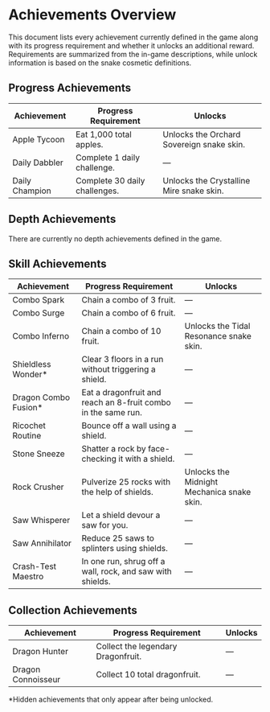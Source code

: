 # Achievements Overview

This document lists every achievement currently defined in the game along with its progress requirement and whether it unlocks an additional reward. Requirements are summarized from the in-game descriptions, while unlock information is based on the snake cosmetic definitions.

## Progress Achievements

| Achievement | Progress Requirement | Unlocks |
| --- | --- | --- |
| Apple Tycoon | Eat 1,000 total apples. | Unlocks the Orchard Sovereign snake skin. |
| Daily Dabbler | Complete 1 daily challenge. | — |
| Daily Champion | Complete 30 daily challenges. | Unlocks the Crystalline Mire snake skin. |

## Depth Achievements

There are currently no depth achievements defined in the game.

## Skill Achievements

| Achievement | Progress Requirement | Unlocks |
| --- | --- | --- |
| Combo Spark | Chain a combo of 3 fruit. | — |
| Combo Surge | Chain a combo of 6 fruit. | — |
| Combo Inferno | Chain a combo of 10 fruit. | Unlocks the Tidal Resonance snake skin. |
| Shieldless Wonder* | Clear 3 floors in a run without triggering a shield. | — |
| Dragon Combo Fusion* | Eat a dragonfruit and reach an 8-fruit combo in the same run. | — |
| Ricochet Routine | Bounce off a wall using a shield. | — |
| Stone Sneeze | Shatter a rock by face-checking it with a shield. | — |
| Rock Crusher | Pulverize 25 rocks with the help of shields. | Unlocks the Midnight Mechanica snake skin. |
| Saw Whisperer | Let a shield devour a saw for you. | — |
| Saw Annihilator | Reduce 25 saws to splinters using shields. | — |
| Crash-Test Maestro | In one run, shrug off a wall, rock, and saw with shields. | — |

## Collection Achievements

| Achievement | Progress Requirement | Unlocks |
| --- | --- | --- |
| Dragon Hunter | Collect the legendary Dragonfruit. | — |
| Dragon Connoisseur | Collect 10 total dragonfruit. | — |

*Hidden achievements that only appear after being unlocked.
